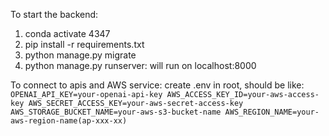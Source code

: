 To start the backend:
1. conda activate 4347
2. pip install -r requirements.txt
3. python manage.py migrate
4. python manage.py runserver: will run on localhost:8000

To connect to apis and AWS service:
    create .env in root, should be like:
    `
    OPENAI_API_KEY=your-openai-api-key
    AWS_ACCESS_KEY_ID=your-aws-access-key
    AWS_SECRET_ACCESS_KEY=your-aws-secret-access-key
    AWS_STORAGE_BUCKET_NAME=your-aws-s3-bucket-name
    AWS_REGION_NAME=your-aws-region-name(ap-xxx-xx)
    `

